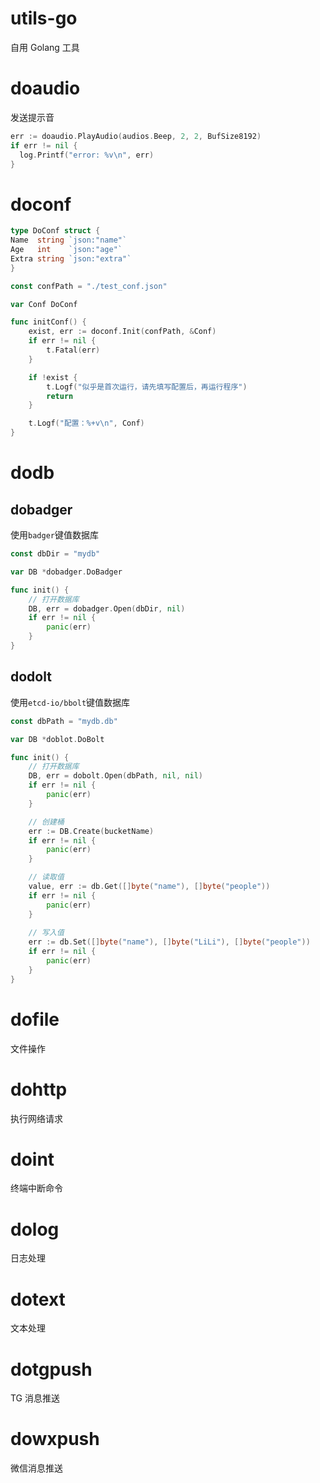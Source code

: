 # utils-go

自用 Golang 工具

# doaudio

发送提示音

```go
err := doaudio.PlayAudio(audios.Beep, 2, 2, BufSize8192)
if err != nil {
  log.Printf("error: %v\n", err)
}
```

# doconf

```go
type DoConf struct {
Name  string `json:"name"`
Age   int    `json:"age"`
Extra string `json:"extra"`
}

const confPath = "./test_conf.json"

var Conf DoConf

func initConf() {
    exist, err := doconf.Init(confPath, &Conf)
    if err != nil {
        t.Fatal(err)
    }

    if !exist {
        t.Logf("似乎是首次运行，请先填写配置后，再运行程序")
        return
    }

    t.Logf("配置：%+v\n", Conf)
}
```

# dodb

## dobadger

使用`badger`键值数据库

```go
const dbDir = "mydb"

var DB *dobadger.DoBadger

func init() {
	// 打开数据库
	DB, err = dobadger.Open(dbDir, nil)
    if err != nil {
        panic(err)
    }
}
```

## dodolt

使用`etcd-io/bbolt`键值数据库

```go
const dbPath = "mydb.db"

var DB *doblot.DoBolt

func init() {
	// 打开数据库
	DB, err = dobolt.Open(dbPath, nil, nil)
    if err != nil {
        panic(err)
    }

	// 创建桶
    err := DB.Create(bucketName)
    if err != nil {
        panic(err)
    }

	// 读取值
    value, err := db.Get([]byte("name"), []byte("people"))
    if err != nil {
        panic(err)
    }
	
	// 写入值
	err := db.Set([]byte("name"), []byte("LiLi"), []byte("people"))
    if err != nil {
        panic(err)
    }
}
```

# dofile

文件操作

# dohttp

执行网络请求

# doint

终端中断命令

# dolog

日志处理

# dotext

文本处理

# dotgpush

TG 消息推送

# dowxpush

微信消息推送

